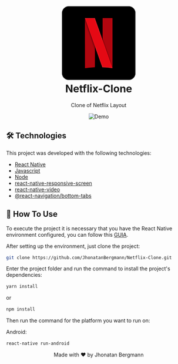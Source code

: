 <h1 align="center">
  <img src="forRDE/icon.png" width="200" height="200" alt="icon" >
  <br>
  Netflix-Clone
  <br>
</h1>

<p align="center">Clone of Netflix Layout</p>

<p align="center">
  <img src="forRDE/gif.gif" alt="Demo" >
</p>

## 🛠 Technologies
This project was developed with the following technologies:

- [React Native](https://facebook.github.io/react-native/)
- [Javascript](https://devdocs.io/javascript/)
- [Node](https://nodejs.org/en/)
- [react-native-responsive-screen](https://www.npmjs.com/package/react-native-responsive-screen)
- [react-native-video](https://github.com/react-native-video/react-native-video)
- [@react-navigation/bottom-tabs](https://reactnavigation.org/docs/bottom-tab-navigator/)

## 📱 How To Use 

To execute the project it is necessary that you have the React Native environment configured, you can follow this [GUIA](https://reactnative.dev/docs/environment-setup).

After setting up the environment, just clone the project:

```sh
git clone https://github.com/JhonatanBergmann/Netflix-Clone.git
```

Enter the project folder and run the command to install the project's dependencies:

```sh
yarn install
```
or
```sh
npm install
```

Then run the command for the platform you want to run on:

Android:

```sh
react-native run-android
```

<p align="center">
 Made with ♥ by Jhonatan Bergmann
</p>

